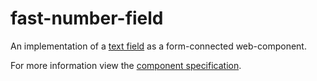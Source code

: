 # fast-number-field
An implementation of a [text field](https://developer.mozilla.org/en-US/docs/Web/HTML/Element/Input/text) as a form-connected web-component.

For more information view the [component specification](../../../fast-foundation/src/number-field/number-field.spec.md).